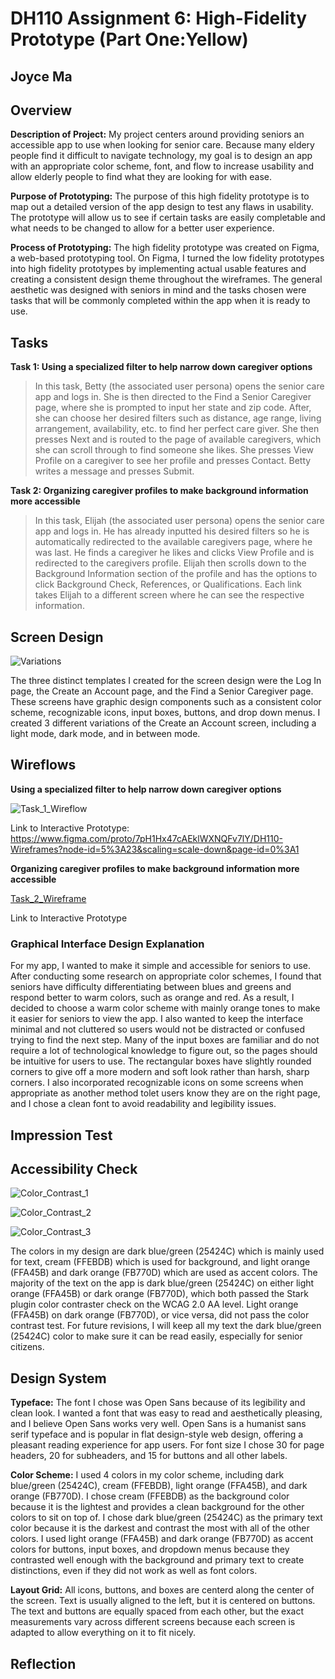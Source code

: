 # DH110 Assignment 6: High-Fidelity Prototype (Part One:Yellow)

## Joyce Ma 

## Overview

**Description of Project:** My project centers around providing seniors an accessible app to use when looking for senior care. Because many eldery people find it difficult to navigate technology, my goal is to design an app with an appropriate color scheme, font, and flow to increase usability and allow elderly people to find what they are looking for with ease. 

**Purpose of Prototyping:** The purpose of this high fidelity prototype is to map out a detailed version of the app design to test any flaws in usability. The prototype will allow us to see if certain tasks are easily completable and what needs to be changed to allow for a better user experience.

**Process of Prototyping:** The high fidelity prototype was created on Figma, a web-based prototyping tool. On Figma, I turned the low fidelity prototypes into high fidelity prototypes by implementing actual usable features and creating a consistent design theme throughout the wireframes. The general aesthetic was designed with seniors in mind and the tasks chosen were tasks that will be commonly completed within the app when it is ready to use.

## Tasks

**Task 1: Using a specialized filter to help narrow down caregiver options**
>In this task, Betty (the associated user persona) opens the senior care app and logs in. She is then directed to the Find a Senior Caregiver page, where she is prompted to input her state and zip code. After, she can choose her desired filters such as distance, age range, living arrangement, availability, etc. to find her perfect care giver. She then presses Next and is routed to the page of available caregivers, which she can scroll through to find someone she likes. She presses View Profile on a caregiver to see her profile and presses Contact. Betty writes a message and presses Submit. 

**Task 2: Organizing caregiver profiles to make background information more accessible**
>In this task, Elijah (the associated user persona) opens the senior care app and logs in. He has already inputted his desired filters so he is automatically redirected to the available caregivers page, where he was last. He finds a caregiver he likes and clicks View Profile and is redirected to the caregivers profile. Elijah then scrolls down to the Background Information section of the profile and has the options to click Background Check, References, or Qualifications. Each link takes Elijah to a different screen where he can see the respective information. 

## Screen Design

![Variations](Variations.jpg)

The three distinct templates I created for the screen design were the Log In page, the Create an Account page, and the Find a Senior Caregiver page. These screens have graphic design components such as a consistent color scheme, recognizable icons, input boxes, buttons, and drop down menus. I created 3 different variations of the Create an Account screen, including a light mode, dark mode, and in between mode. 

## Wireflows

**Using a specialized filter to help narrow down caregiver options**

![Task_1_Wireflow](Task1Wireflow.jpg)

Link to Interactive Prototype: https://www.figma.com/proto/7pH1Hx47cAEklWXNQFv7lY/DH110-Wireframes?node-id=5%3A23&scaling=scale-down&page-id=0%3A1

**Organizing caregiver profiles to make background information more accessible**

[Task_2_Wireframe](Task2Wireframe.jpg)

Link to Interactive Prototype

### Graphical Interface Design Explanation

For my app, I wanted to make it simple and accessible for seniors to use. After conducting some research on appropriate color schemes, I found that seniors have difficulty differentiating between blues and greens and respond better to warm colors, such as orange and red. As a result, I decided to choose a warm color scheme with mainly orange tones to make it easier for seniors to view the app. I also wanted to keep the interface minimal and not cluttered so users would not be distracted or confused trying to find the next step. Many of the input boxes are familiar and do not require a lot of technological knowledge to figure out, so the pages should be intuitive for users to use. The rectangular boxes have slightly rounded corners to give off a more modern and soft look rather than harsh, sharp corners. I also incorporated recognizable icons on some screens when appropriate as another method tolet users know they are on the right page, and I chose a clean font to avoid readability and legibility issues.

## Impression Test



## Accessibility Check

![Color_Contrast_1](ColorContrast1.png)

![Color_Contrast_2](ColorContrast2.png)

![Color_Contrast_3](ColorContrast3.png)

The colors in my design are dark blue/green (25424C) which is mainly used for text, cream (FFEBDB) which is used for background, and light orange (FFA45B) and dark orange (FB770D) which are used as accent colors. The majority of the text on the app is dark blue/green (25424C) on either light orange (FFA45B) or dark orange (FB770D), which both passed the Stark plugin color contraster check on the WCAG 2.0 AA level. Light orange (FFA45B) on dark orange (FB770D), or vice versa, did not pass the color contrast test. For future revisions, I will keep all my text the dark blue/green (25424C) color to make sure it can be read easily, especially for senior citizens.

## Design System

**Typeface:** The font I chose was Open Sans because of its legibility and clean look. I wanted a font that was easy to read and aesthetically pleasing, and I believe Open Sans works very well. Open Sans is a humanist sans serif typeface and is popular in flat design-style web design, offering a pleasant reading experience for app users. For font size I chose 30 for page headers, 20 for subheaders, and 15 for buttons and all other labels. 

**Color Scheme:** I used 4 colors in my color scheme, including dark blue/green (25424C), cream (FFEBDB), light orange (FFA45B), and dark orange (FB770D). I chose 
cream (FFEBDB) as the background color because it is the lightest and provides a clean background for the other colors to sit on top of. I chose dark blue/green (25424C) as the primary text color because it is the darkest and contrast the most with all of the other colors. I used light orange (FFA45B) and dark orange (FB770D) as accent colors for buttons, input boxes, and dropdown menus because they contrasted well enough with the background and primary text to create distinctions, even if they did not work as well as font colors. 

**Layout Grid:** All icons, buttons, and boxes are centerd along the center of the screen. Text is usually aligned to the left, but it is centered on buttons. The text and buttons are equally spaced from each other, but the exact measurements vary across different screens because each screen is adapted to allow everything on it to fit nicely. 

## Reflection
